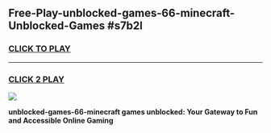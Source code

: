 
## Free-Play-unblocked-games-66-minecraft-Unblocked-Games #s7b2l
<h3>
<a href="https://news.freeplayer.one?title=unblocked-games-66-minecraft&ref=8M">CLICK TO PLAY</a></h3>
<hr>

<h3>
<a href="https://news.freeplayer.one?title=unblocked-games-66-minecraft&ref=8M">CLICK 2 PLAY</a>
  
</h3>

<a href="https://news.freeplayer.one?title=unblocked-games-66-minecraft&ref=8M"><img src="https://clearcache.store/games.png"></a>


**unblocked-games-66-minecraft games unblocked: Your Gateway to Fun and Accessible Online Gaming**
